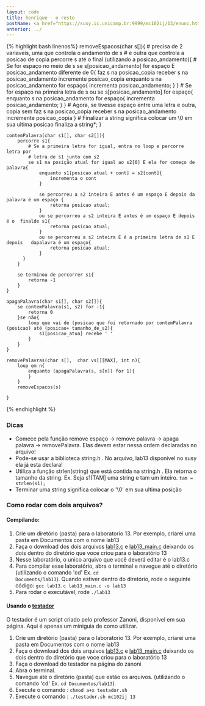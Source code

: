 ```yaml
---
layout: code
title: henrique - o resto
postName: <a href="https://susy.ic.unicamp.br:9999/mc102ij/13/enunc.html">Laboratório 13 - Funções para strings</a>
anterior: ../
---
```


{% highlight bash linenos%}
    removeEspacos(char s[]){
        # precisa de 2 variaveis, uma que controla o andamento de s
        # e outra que controla a posicao de copia
        percorre s até o final (utilizando a posicao_andamento){
            # Se for espaço no meio de s
            se s[posicao_andamento] for espaço E posicao_andamento diferente de 0{
                faz s na posicao_copia receber s na posicao_andamento
                incremente posicao_copia
                enquanto s na posicao_andamento for espaço{
                    incrementa posicao_andamento;
                }
            }
            # Se for espaço na primeira letra de s
            ou se s[posicao_andamento] for espaço{
                enquanto s na posicao_andamento for espaço{
                    incrementa posicao_andamento;
                }
            }
            # Agora, se tivesse espaço entre uma letra e outra, copia sem
            faz s na posicao_copia receber s na posicao_andamento
            incremente posicao_copia
        }
        # Finalizar a string significa colocar um \0 em sua ultima posicao
        finaliza a string*;
    }

    contemPalavra(char s1[], char s2[]){
        percorre s1{
            # Se a primeira letra for igual, entra no loop e percorre letra por
            # letra de s1 junto com s2
            se s1 na posição atual for igual ao s2[0] E ela for começo de palavra{
                enquanto s1[posicao atual + cont] = s2[cont]{
                    incrementa o cont
                }

                se percorreu a s2 inteira E antes é um espaço E depois da palavra é um espaço {
                    retorna posicao atual;
                }
                ou se percorreu a s2 inteira E antes é um espaço E depois é o  finalde s1{
                    retorna posicao atual;
                }
                ou se percorreu a s2 inteira E é a primeira letra de s1 E depois   dapalavra é um espaço{
                    retorna posicao atual;
                }
          }
        }

        se terminou de percorrer s1{
            retorna -1
        }
    }

    apagaPalavra(char s1[], char s2[]){
        se contemPalavra(s1, s2) for -1{
            retorna 0
        }se não{
            loop que vai de (posicao que foi retornado por contemPalavra (posicao) até (posicao+ tamanho_de_s2){
                s1[posicao_atua] recebe ' '
            }
        }
    }

    removePalavras(char s[],  char vs[][MAX], int n){
        loop em n{
            enquanto (apagaPalavra(s, s[n]) for 1){
            }
        }
        removeEspacos(s)

    }

{% endhighlight %}

### Dicas
  - Comece pela função remove espaço -> remove palavra ->  apaga palavra -> removePalavra. Elas devem estar nessa ordem declaradas no arquivo!
  - Pode-se usar a biblioteca string.h . No arquivo, lab13 disponível no susy ela já esta declara!
  - Utiliza a função strlen(string) que está contida na string.h . Ela retorna o tamanho da string. Ex. Seja s1[TAM] uma string e tam um inteiro. `tam = strlen(s1);`
  - Terminar uma string significa colocar o '\0' em sua ultima posição

### Como rodar com dois arquivos?

#### Compilando:
1. Crie um diretório (pasta) para o laboratorio 13. Por exemplo, criarei uma pasta em Documentos com o nome lab13
2. Faça o download dos dois arquivos [lab13.c](https://susy.ic.unicamp.br:9999/mc102ij/13/aux/lab13.c) e [lab13_main.c](https://susy.ic.unicamp.br:9999/mc102ij/13/aux/lab13_main.c) deixando os dois dentro do diretório que voce criou para o laboratório 13
3. Nesse laboratório, o unico arquivo que você deverá editar é o lab13.c
4. Para compilar esse laboratório, abra o terminal e navegue até o diretório (utilizando o comando 'cd' Ex. <code>cd Documents/lab13</code>). Quando estiver dentro do diretório, rode o seguinte código:
<code>gcc lab13.c lab13_main.c -o lab13</code>
5. Para rodar o executável, rode <code>./lab13</code>

#### Usando o [testador](http://www.ic.unicamp.br/~zanoni/mc102/2016-1s/testador/)
O testador é um script criado pelo professor Zanoni, disponível em sua página. Aqui é apenas um miniguia de como utilizar.

 1. Crie um diretório (pasta) para o laboratorio 13. Por exemplo, criarei uma pasta em Documentos com o nome lab13
 2. Faça o download dos dois arquivos [lab13.c](https://susy.ic.unicamp.br:9999/mc102ij/13/aux/lab13.c) e [lab13_main.c](https://susy.ic.unicamp.br:9999/mc102ij/13/aux/lab13_main.c) deixando os dois dentro do diretório que voce criou para o laboratório 13
 3. Faça o download do testador na página do zanoni
 4. Abra o terminal.
 5. Navegue até o diretório (pasta) que estão os arquivos. (utilizando o comando 'cd' Ex. `cd Documentos/lab13`).
 6. Execute o comando : `chmod a+x testador.sh`
 7. Execute o comando : `./testador.sh mc102ij 13`
